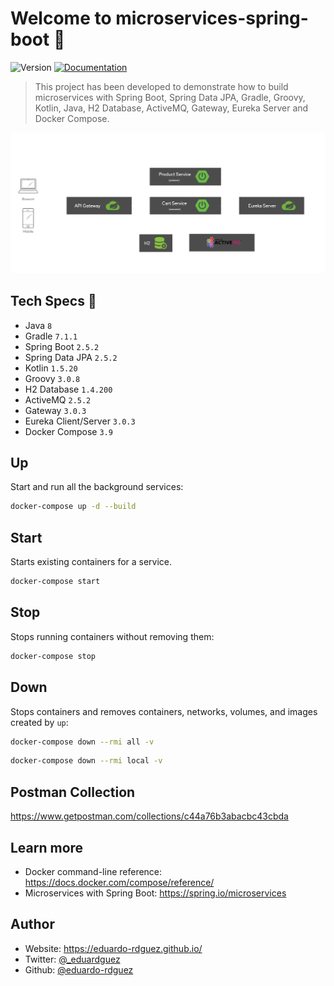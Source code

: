 # Welcome to microservices-spring-boot 🚀

![Version](https://img.shields.io/badge/version-0.1.0-blue.svg?cacheSeconds=2592000)
[![Documentation](https://img.shields.io/badge/documentation-yes-brightgreen.svg)](https://github.com/eduardo-rdguez/microservices-spring-boot/blob/main/README.md)

> This project has been developed to demonstrate how to build microservices with Spring Boot, Spring Data JPA, Gradle, Groovy, Kotlin, Java, H2 Database, ActiveMQ, Gateway, Eureka Server and Docker Compose.

![Application's Architecture](./assets/app-architecture.png)

## Tech Specs 🔖

- Java `8`
- Gradle `7.1.1`
- Spring Boot `2.5.2`
- Spring Data JPA `2.5.2`
- Kotlin `1.5.20`
- Groovy `3.0.8`
- H2 Database `1.4.200`
- ActiveMQ `2.5.2`
- Gateway `3.0.3`
- Eureka Client/Server `3.0.3`
- Docker Compose `3.9`

## Up

Start and run all the background services:

```sh
docker-compose up -d --build
```

## Start

Starts existing containers for a service.

```sh
docker-compose start
```

## Stop

Stops running containers without removing them:

```sh
docker-compose stop
```

## Down

Stops containers and removes containers, networks, volumes, and images created by `up`:

```sh
docker-compose down --rmi all -v
```

```sh
docker-compose down --rmi local -v
```

## Postman Collection

<https://www.getpostman.com/collections/c44a76b3abacbc43cbda>

## Learn more

- Docker command-line reference: <https://docs.docker.com/compose/reference/>
- Microservices with Spring Boot: <https://spring.io/microservices>

## Author

- Website: <https://eduardo-rdguez.github.io/>
- Twitter: [@\_eduardguez](https://twitter.com/\_eduardguez)
- Github: [@eduardo-rdguez](https://github.com/eduardo-rdguez)

